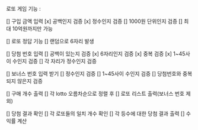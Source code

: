 로또 게임 기능 :

[] 구입 금액 입력
    [x] 공백인지 검증
    [x] 정수인지 검증
    [] 1000원 단위인지 검증
    [] 최대 10억원까지만 가능

[] 로또 정답 기능
    [] 랜덤으로 6자리 발생

[] 당첨 번호 입력
    [] 공백이 있는지 검증
    [x] 6자리인지 검증
    [x] 중복 검증
    [x] 1~45사이 수인지 검증
    [] 각 자리가 정수인지 검증

[] 보너스 번호 입력 받기
    [] 정수인지 검증
    [] 1~45사이 수인지 검증
    [] 당첨번호와 중복되지 않은지 검증

[] 구매 개수 출력
    [] 각 lotto 오름차순으로 정렬 후
    [] 로또 리스트 출력(보너스 번호 제외)

[] 당첨 결과 확인
    [] 각 로또들의 일치 개수 확인
    [] 각 등수에 대한 당첨 결과 출력
    [] 수익률 계산